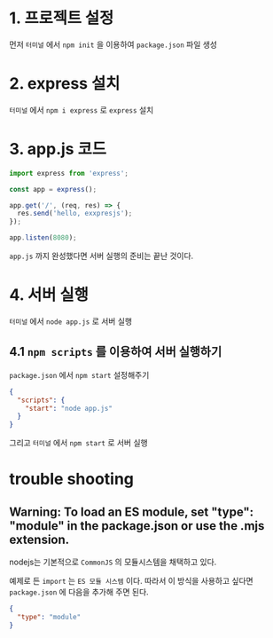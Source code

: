 # 1. 프로젝트 설정

먼저 `터미널` 에서 `npm init` 을 이용하여 `package.json` 파일 생성

# 2. express 설치

`터미널` 에서 `npm i express` 로 `express` 설치

# 3. app.js 코드

```javascript
import express from 'express';

const app = express();

app.get('/', (req, res) => {
  res.send('hello, exxpresjs');
});

app.listen(8080);
```

`app.js` 까지 완성했다면 서버 실행의 준비는 끝난 것이다.

# 4. 서버 실행

`터미널` 에서 `node app.js` 로 서버 실행

## 4.1 `npm scripts` 를 이용하여 서버 실행하기

`package.json` 에서 `npm start` 설정해주기

```json
{
  "scripts": {
    "start": "node app.js"
  }
}
```

그리고 `터미널` 에서 `npm start` 로 서버 실행

# trouble shooting

## Warning: To load an ES module, set "type": "module" in the package.json or use the .mjs extension.

nodejs는 기본적으로 `CommonJS` 의 모듈시스템을 채택하고 있다.

예제로 든 `import` 는 `ES 모듈 시스템` 이다. 따라서 이 방식을 사용하고 싶다면 `package.json` 에 다음을 추가해 주면 된다.

```json
{
  "type": "module"
}
```
